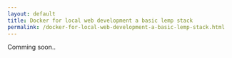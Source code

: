 ```yaml
---
layout: default
title: Docker for local web development a basic lemp stack
permalink: /docker-for-local-web-development-a-basic-lemp-stack.html
---
```



Comming soon..